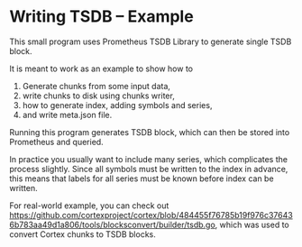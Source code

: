 # Writing TSDB – Example

This small program uses Prometheus TSDB Library to generate single TSDB block.

It is meant to work as an example to show how to
1) Generate chunks from some input data,
2) write chunks to disk using chunks writer,
3) how to generate index, adding symbols and series,
4) and write meta.json file.

Running this program generates TSDB block, which can then be stored into Prometheus and queried.

In practice you usually want to include many series, which complicates the process slightly.
Since all symbols must be written to the index in advance, this means that labels for all
series must be known before index can be written.

For real-world example, you can check out https://github.com/cortexproject/cortex/blob/484455f76785b19f976c376436b783aa49d1a806/tools/blocksconvert/builder/tsdb.go,
which was used to convert Cortex chunks to TSDB blocks.
